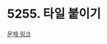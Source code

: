 # 5255. 타일 붙이기

[문제 링크](https://swexpertacademy.com/main/talk/solvingClub/problemView.do?solveclubId=AZC_w6Z6yygDFAQW&contestProbId=AZGL8Kiau30DFAXd&probBoxId=AZGL5K66u0MDFAXd&type=USER&problemBoxTitle=3w_homework&problemBoxCnt=5)